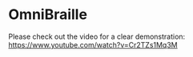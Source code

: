 # OmniBraille

Please check out the video for a clear demonstration: https://www.youtube.com/watch?v=Cr2TZs1Mq3M
